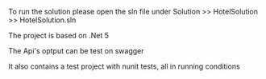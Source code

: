 To run the solution please open the sln file under Solution >> HotelSolution >> HotelSolution.sln

The project is based on .Net 5

The Api's optput can be test on swagger

It also contains a test project with nunit tests, all in running conditions
